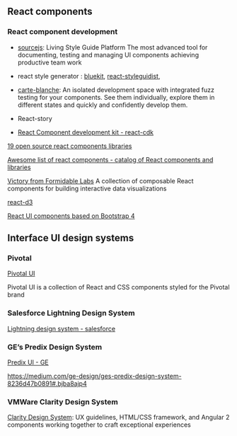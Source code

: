 ## React components

### React component development

* [sourcejs](https://sourcejs.com/): Living Style Guide Platform
The most advanced tool for documenting, testing and managing UI components achieving productive team work

* react style generator : [bluekit](https://github.com/blueberryapps/react-bluekit), [react-styleguidist](https://github.com/styleguidist/react-styleguidist),

* [carte-blanche](https://github.com/carteb/carte-blanche): An isolated development space with integrated fuzz testing for your components. See them individually, explore them in different states and quickly and confidently develop them. 

* React-story

* [React Component development kit - react-cdk](https://github.com/kadirahq/react-cdk)

[19 open source react components libraries](http://davidwells.io/19-open-source-react-component-libraries-to-use-in-your-next-project/)

[Awesome list of react components - catalog of React components and libraries](https://github.com/brillout/awesome-react-components)

[Victory from Formidable Labs](https://github.com/FormidableLabs/victory)
A collection of composable React components for building interactive data visualizations 

[react-d3](http://www.reactd3.org/)

[React UI components based on Bootstrap 4](http://lobos.github.io/react-ui/0.7/#/home?_k=v74dpt)

## Interface UI design systems

### Pivotal 

[Pivotal UI](http://styleguide.cfapps.io/)

Pivotal UI is a collection of React and CSS components styled for the Pivotal brand

### Salesforce Lightning Design System

[Lightning design system - salesforce](https://www.lightningdesignsystem.com/)

### GE’s Predix Design System

[Predix UI - GE](https://www.predix-ui.com)

https://medium.com/ge-design/ges-predix-design-system-8236d47b0891#.bjba8ajp4

### VMWare Clarity Design System

[Clarity Design System](https://vmware.github.io/clarity/): UX guidelines, HTML/CSS framework, and Angular 2 components working together to craft exceptional experiences



